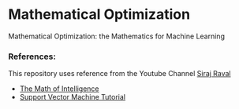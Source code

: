 # Mathematical Optimization
Mathematical Optimization: the Mathematics for Machine Learning

### References:
This repository uses reference from the Youtube Channel <a href="https://www.youtube.com/channel/UCWN3xxRkmTPmbKwht9FuE5A">Siraj Raval</a>
* <a href="https://www.youtube.com/playlist?list=PL2-dafEMk2A7mu0bSksCGMJEmeddU_H4D">The Math of Intelligence</a>
* <a href="https://github.com/llSourcell/Classifying_Data_Using_a_Support_Vector_Machine">Support Vector Machine Tutorial</a>
